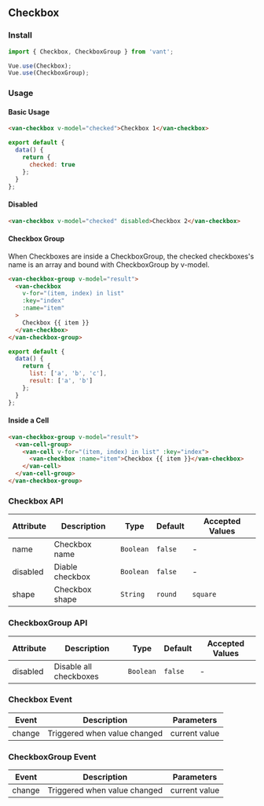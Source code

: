 ## Checkbox

### Install
``` javascript
import { Checkbox, CheckboxGroup } from 'vant';

Vue.use(Checkbox);
Vue.use(CheckboxGroup);
```

### Usage

#### Basic Usage

```html
<van-checkbox v-model="checked">Checkbox 1</van-checkbox>
```

```javascript
export default {
  data() {
    return {
      checked: true
    };
  }
};
```

#### Disabled

```html
<van-checkbox v-model="checked" disabled>Checkbox 2</van-checkbox>
```

#### Checkbox Group
When Checkboxes are inside a CheckboxGroup, the checked checkboxes's name is an array and bound with CheckboxGroup by v-model.

```html
<van-checkbox-group v-model="result">
  <van-checkbox
    v-for="(item, index) in list"
    :key="index"
    :name="item"
  >
    Checkbox {{ item }}
  </van-checkbox>
</van-checkbox-group>
```

```javascript
export default {
  data() {
    return {
      list: ['a', 'b', 'c'],
      result: ['a', 'b']
    };
  }
};
```

#### Inside a Cell

```html
<van-checkbox-group v-model="result">
  <van-cell-group>
    <van-cell v-for="(item, index) in list" :key="index">
      <van-checkbox :name="item">Checkbox {{ item }}</van-checkbox>
    </van-cell>
  </van-cell-group>
</van-checkbox-group>
```

### Checkbox API

| Attribute | Description | Type | Default | Accepted Values |
|-----------|-----------|-----------|-------------|-------------|
| name | Checkbox name | `Boolean` | `false` | - |
| disabled | Diable checkbox | `Boolean` | `false` | - |
| shape | Checkbox shape | `String` | `round` | `square` |

### CheckboxGroup API

| Attribute | Description | Type | Default | Accepted Values |
|-----------|-----------|-----------|-------------|-------------|
| disabled | Disable all checkboxes | `Boolean` | `false` | - |

### Checkbox Event

| Event | Description | Parameters |
|-----------|-----------|-----------|
| change | Triggered when value changed | current value |

### CheckboxGroup Event

| Event | Description | Parameters |
|-----------|-----------|-----------|
| change | Triggered when value changed | current value |
